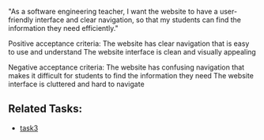 "As a software engineering teacher, I want the website to have a user-friendly interface and clear 
navigation, so that my students can find the information they need efficiently."

Positive acceptance criteria:
The website has clear navigation that is easy to use and understand
The website interface is clean and visually appealing

Negative acceptance criteria:
The website has confusing navigation that makes it difficult for students to find the information they need
The website interface is cluttered and hard to navigate

## Related Tasks:
* [task3](Tasks/task3.md)